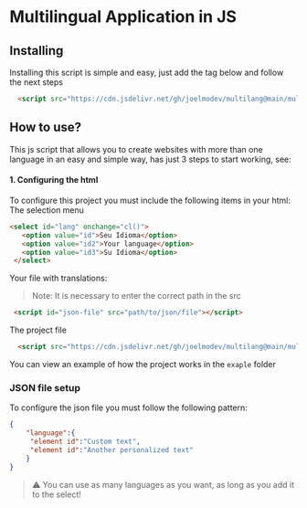 # Multilingual Application in JS
## Installing
Installing this script is simple and easy, just add the tag below and follow the next steps
```html
  <script src="https://cdn.jsdelivr.net/gh/joelmodev/multilang@main/multilang.js">
```


## How to use?
 This js script that allows you to create websites with more than one language in an easy and simple way, has just 3 steps to start working, see:
#### 1. Configuring the html
To configure this project you must include the following items in your html:
The selection menu
 ```html
<select id="lang" onchange="cl()">
    <option value="id">Seu Idioma</option>
    <option value="id2">Your language</option>
    <option value="id3">Su Idioma</option>
  </select>
```
Your file with translations:
> Note: It is necessary to enter the correct path in the src
 ```html
  <script id="json-file" src="path/to/json/file"></script>
```
The project file
```html
  <script src="https://cdn.jsdelivr.net/gh/joelmodev/multilang@main/multilang.js">
```

You can view an example of how the project works in the `exaple` folder

### JSON file setup
To configure the json file you must follow the following pattern:
```json
{
    "language":{
     "element id":"Custom text",
     "element id":"Another personalized text"
    }
}
```
> ⚠️ You can use as many languages ​​as you want, as long as you add it to the select!


